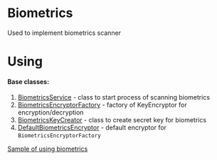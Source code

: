 # Biometrics
Used to implement biometrics scanner

# Using
#### Base classes:
1. [BiometricsService](lib-biometrics/src/main/java/ru/surfstudio/android/biometrics/BiometricsService.kt) - class to start process of scanning biometrics
2. [BiometricsEncryptorFactory](lib-biometrics/src/main/java/ru/surfstudio/android/biometrics/encryptor/BiometricsEncryptorFactory.kt) - factory of KeyEncryptor for encryption/decryption
3. [BiometricsKeyCreator](lib-biometrics/src/main/java/ru/surfstudio/android/biometrics/encryptor/BiometricsKeyCreator.kt) - class to create secret key for biometrics
4. [DefaultBiometricsEncryptor](lib-biometrics/src/main/java/ru/surfstudio/android/biometrics/encryptor/DefaultBiometricsEncryptor.kt) - default encryptor for `BiometricsEncryptorFactory`

[Sample of using biometrics](../security/sample/src/main/java/ru/surfstudio/android/security/sample/app/CustomApp.kt)